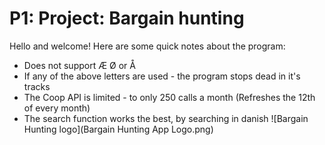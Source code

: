 # P1: Project: Bargain hunting
Hello and welcome!
Here are some quick notes about the program:
* Does not support Æ Ø or Å
* If any of the above letters are used - the program stops dead in it's tracks
* The Coop API is limited - to only 250 calls a month (Refreshes the 12th of every month)
* The search function works the best, by searching in danish
![Bargain Hunting logo](Bargain Hunting App Logo.png)
